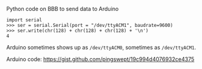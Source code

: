 Python code on BBB to send data to Arduino

    import serial
    >>> ser = serial.Serial(port = "/dev/ttyACM1", baudrate=9600)
    >>> ser.write(chr(128) + chr(128) + chr(128) + '\n')
    4

Arduino sometimes shows up as `/dev/ttyACM0`, sometimes as `/dev/ttyACM1`.

Arduino code: https://gist.github.com/pingswept/19c994d4076932ce4375
